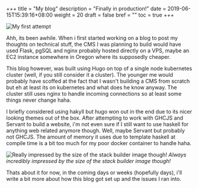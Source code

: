 +++
title = "My blog"
description = "Finally in production!"
date = 2019-06-15T15:39:16+08:00
weight = 20
draft = false
bref = ""
toc = true
+++

![My first attempt](/images/old-blog.png "It took awhile but i'm finally here")

Ahh, its been awhile. When i first started working on a blog to post my thoughts on technical stuff,
 the CMS I was planning to build would have used Flask, pgSQL and nginx probably hosted directly on a VPS, maybe an EC2 instance
somewhere in Oregon where its supposedly cheaper. 

This blog however, was built using Hugo on top of a single node kubernetes cluster (well, if you still consider it 
a cluster). The younger me would probably have scoffed at the fact that I wasn't building a CMS from scratch 
but eh at least its on kubernetes and what does he know anyway. The cluster still uses nginx to handle incoming
connections so at least some things never change haha. 

I briefly considered using hakyll but hugo won out in the end due to its nicer looking themes out of the box. After attempting to work
with GHCJS and Servant to build a website, i'm not even sure if I still want to use haskell for anything
web related anymore though. Well, maybe Servant but probably not GHCJS. The amount of memory it uses due to template haskell
at compile time is a bit too much for my poor docker container to handle haha. 

![Really impressed by the size of the stack builder image though!](/images/stack-builder-image.png "What an absolute unit")
*Always incredibly impressed by the size of the stack builder image though!*

Thats about it for now, in the coming days or weeks (hopefully days), i'll write a bit more about how this blog got set up and the issues
I ran into.
